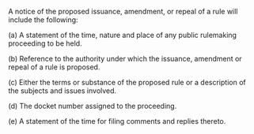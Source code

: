 A notice of the proposed issuance, amendment, or repeal of a rule will include the following:

(a) A statement of the time, nature and place of any public rulemaking proceeding to be held.

(b) Reference to the authority under which the issuance, amendment or repeal of a rule is proposed.

(c) Either the terms or substance of the proposed rule or a description of the subjects and issues involved.

(d) The docket number assigned to the proceeding.

(e) A statement of the time for filing comments and replies thereto.

